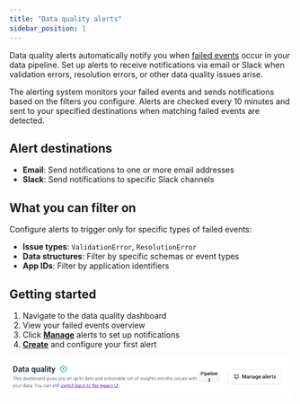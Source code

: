 ```yaml
---
title: "Data quality alerts"
sidebar_position: 1
---
```


Data quality alerts automatically notify you when [failed events](/docs/fundamentals/failed-events/index.md) occur in your data pipeline. Set up alerts to receive notifications via email or Slack when validation errors, resolution errors, or other data quality issues arise.


The alerting system monitors your failed events and sends notifications based on the filters you configure. Alerts are checked every 10 minutes and sent to your specified destinations when matching failed events are detected.

## Alert destinations

- **Email**: Send notifications to one or more email addresses
- **Slack**: Send notifications to specific Slack channels

## What you can filter on

Configure alerts to trigger only for specific types of failed events:

- **Issue types**: `ValidationError`, `ResolutionError`
- **Data structures**: Filter by specific schemas or event types
- **App IDs**: Filter by application identifiers

## Getting started

1. Navigate to the data quality dashboard
2. View your failed events overview
3. Click **[Manage](/docs/data-product-studio/data-quality/failed-events/monitoring-failed-events/alerts/data-quality-alerts/managing-alerts/index.md)** alerts to set up notifications
4. **[Create](/docs/data-product-studio/data-quality/failed-events/monitoring-failed-events/alerts/data-quality-alerts/creating-alerts/index.md)** and configure your first alert

![Data Quality Dashboard overview](images/dq_manage_alerts_button.png)
